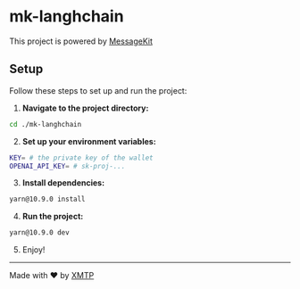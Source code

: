 # mk-langhchain

This project is powered by [MessageKit](https://messagekit.ephemerahq.com/)

## Setup

Follow these steps to set up and run the project:

1. **Navigate to the project directory:**

```sh
cd ./mk-langhchain
```

2. **Set up your environment variables:**

```sh
KEY= # the private key of the wallet
OPENAI_API_KEY= # sk-proj-...
```

3. **Install dependencies:**

```sh
yarn@10.9.0 install
```

4. **Run the project:**

```sh
yarn@10.9.0 dev
```

5. Enjoy!

---

Made with ❤️ by [XMTP](https://xmtp.org)
